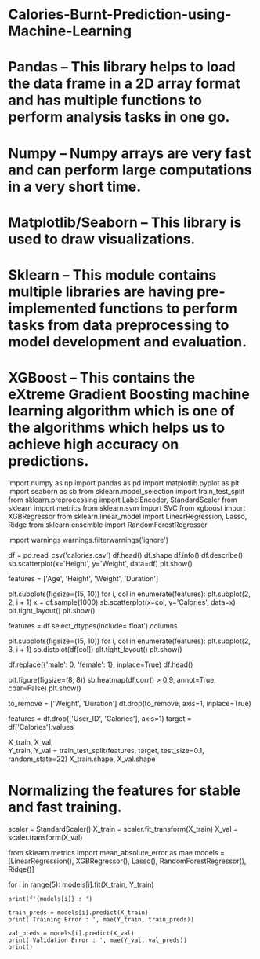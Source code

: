 # Calories-Burnt-Prediction-using-Machine-Learning



   # Pandas – This library helps to load the data frame in a 2D array format and has multiple functions to perform analysis tasks in one go.
   # Numpy – Numpy arrays are very fast and can perform large computations in a very short time.
   # Matplotlib/Seaborn – This library is used to draw visualizations.
   # Sklearn – This module contains multiple libraries are having pre-implemented functions to perform tasks from data preprocessing to model development and evaluation.
  # XGBoost – This contains the eXtreme Gradient Boosting machine learning algorithm which is one of the algorithms which helps us to achieve high accuracy on predictions.

  
  import numpy as np
import pandas as pd
import matplotlib.pyplot as plt
import seaborn as sb
from sklearn.model_selection import train_test_split
from sklearn.preprocessing import LabelEncoder, StandardScaler
from sklearn import metrics
from sklearn.svm import SVC
from xgboost import XGBRegressor
from sklearn.linear_model import LinearRegression, Lasso, Ridge
from sklearn.ensemble import RandomForestRegressor

import warnings
warnings.filterwarnings('ignore')

df = pd.read_csv('calories.csv')
df.head()
df.shape
df.info()
df.describe()
sb.scatterplot(x='Height', y='Weight', data=df) 
plt.show()



features = ['Age', 'Height', 'Weight', 'Duration']

plt.subplots(figsize=(15, 10))
for i, col in enumerate(features):
    plt.subplot(2, 2, i + 1)
    x = df.sample(1000)
    sb.scatterplot(x=col, y='Calories', data=x)
plt.tight_layout()
plt.show()



features = df.select_dtypes(include='float').columns

plt.subplots(figsize=(15, 10))
for i, col in enumerate(features):
    plt.subplot(2, 3, i + 1)
    sb.distplot(df[col])
plt.tight_layout()
plt.show()

df.replace({'male': 0, 'female': 1},
           inplace=True)
df.head()

plt.figure(figsize=(8, 8))
sb.heatmap(df.corr() > 0.9,
           annot=True,
           cbar=False)
plt.show()

to_remove = ['Weight', 'Duration']
df.drop(to_remove, axis=1, inplace=True)

features = df.drop(['User_ID', 'Calories'], axis=1)
target = df['Calories'].values

X_train, X_val,\
    Y_train, Y_val = train_test_split(features, target,
                                      test_size=0.1,
                                      random_state=22)
X_train.shape, X_val.shape

# Normalizing the features for stable and fast training.
scaler = StandardScaler()
X_train = scaler.fit_transform(X_train)
X_val = scaler.transform(X_val)

from sklearn.metrics import mean_absolute_error as mae
models = [LinearRegression(), XGBRegressor(),
          Lasso(), RandomForestRegressor(), Ridge()]

for i in range(5):
    models[i].fit(X_train, Y_train)

    print(f'{models[i]} : ')

    train_preds = models[i].predict(X_train)
    print('Training Error : ', mae(Y_train, train_preds))

    val_preds = models[i].predict(X_val)
    print('Validation Error : ', mae(Y_val, val_preds))
    print()

    
